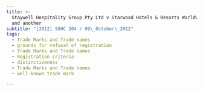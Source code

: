 ```yaml
---
title: >-
  Staywell Hospitality Group Pty Ltd v Starwood Hotels & Resorts Worldwide, Inc
  and another
subtitle: "[2012] SGHC 204 / 09\_October\_2012"
tags:
  - Trade Marks and Trade names
  - grounds for refusal of registration
  - Trade Marks and Trade names
  - Registration criteria
  - distinctiveness
  - Trade Marks and Trade names
  - well-known trade mark

---
```


